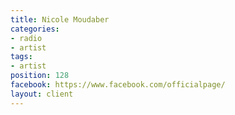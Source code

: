 ```yaml
---
title: Nicole Moudaber
categories:
- radio
- artist
tags:
- artist
position: 128
facebook: https://www.facebook.com/officialpage/
layout: client
---
```


